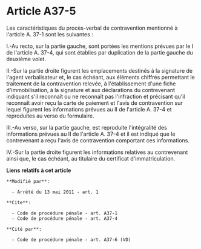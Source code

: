 # Article A37-5

Les caractéristiques du procès-verbal de contravention mentionné à l'article A. 37-1 sont les suivantes : 

I.-Au recto, sur la partie gauche, sont portées les mentions prévues par le I de l'article A. 37-4, qui sont établies par
duplication de la partie gauche du deuxième volet. 

II.-Sur la partie droite figurent les emplacements destinés à la signature de l'agent verbalisateur et, le cas échéant, aux
éléments chiffrés permettant le traitement de la contravention relevée, à l'établissement d'une fiche d'immobilisation, à la
signature et aux déclarations du contrevenant indiquant s'il reconnaît ou ne reconnaît pas l'infraction et précisant qu'il
reconnaît avoir reçu la carte de paiement et l'avis de contravention sur lequel figurent les informations prévues au II de
l'article A. 37-4 et reproduites au verso du formulaire. 

III.-Au verso, sur la partie gauche, est reproduite l'intégralité des informations prévues au II de l'article A. 37-4 et il
est indiqué que le contrevenant a reçu l'avis de contravention comportant ces informations. 

IV.-Sur la partie droite figurent les informations relatives au contrevenant ainsi que, le cas échéant, au titulaire du
certificat d'immatriculation.

**Liens relatifs à cet article**

	**Modifié par**:

	  - Arrêté du 13 mai 2011 - art. 1

	**Cite**:

	  - Code de procédure pénale - art. A37-1
	  - Code de procédure pénale - art. A37-4

	**Cité par**:

	  - Code de procédure pénale - art. A37-6 (VD)
